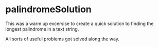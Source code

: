 # palindromeSolution

This was a warm up excersise to create a quick solution to finding the longest palindrome in a text string.

All sorts of useful problems got solved along the way.